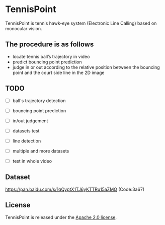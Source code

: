 # TennisPoint
TennisPoint is tennis hawk-eye system (Electronic Line Calling) based on monocular vision.
## The procedure is as follows 
* locate tennis ball’s trajectory in video
* predict bouncing point prediction
* judge in or out according to the relative position between the bouncing point and the court side line in the 2D image

## TODO
* [ ] ball's trajectory detection
* [ ] bouncing point prediction
* [ ] in/out judgement
* [ ] datasets test
* [ ] line detection
* [ ] multiple and more datasets
* [ ] test in whole video 


## Dataset
https://pan.baidu.com/s/1qQyptX1TJ6yKTTRu15aZMQ  (Code:3a67) 

## License
TennisPoint is released under the [Apache 2.0 license](LICENSE).
